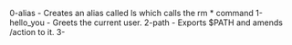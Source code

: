 0-alias - Creates an alias called ls which calls the rm * command
1-hello_you - Greets the current user.
2-path - Exports $PATH and amends /action to it.
3-
